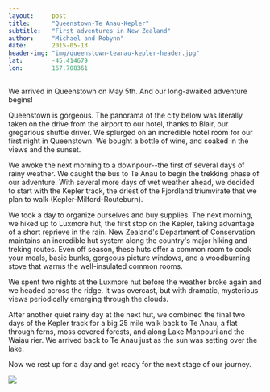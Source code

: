 ```yaml
---
layout: 	post
title:  	"Queenstown-Te Anau-Kepler"
subtitle:   "First adventures in New Zealand"
author:     "Michael and Robynn"
date:   	2015-05-13
header-img: "img/queenstown-teanau-kepler-header.jpg"
lat: 		-45.414679
lon: 		167.708361
---
```


We arrived in Queenstown on May 5th.  And our long-awaited adventure begins!

Queenstown is gorgeous. The panorama of the city below was literally taken on the drive from the airport to our hotel, thanks to Blair, our gregarious shuttle driver. We splurged on an incredible hotel room for our first night in Queenstown. We bought a bottle of wine, and soaked in the views and the sunset.

We awoke the next morning to a downpour--the first of several days of rainy weather. We caught the bus to Te Anau to begin the trekking phase of our adventure. With several more days of wet weather ahead, we decided to start with the Kepler track, the driest of the Fjordland triumvirate that we plan to walk (Kepler-Milford-Routeburn).

We took a day to organize ourselves and buy supplies. The next morning, we hiked up to Luxmore hut, the first stop on the Kepler, taking advantage of a short reprieve in the rain.  New Zealand's Department of Conservation maintains an incredible hut system along the country's major hiking and treking routes.  Even off season, these huts offer a common room to cook your meals, basic bunks, gorgeous picture windows, and a woodburning stove that warms the well-insulated common rooms.

We spent two nights at the Luxmore hut before the weather broke again and we headed across the ridge. It was overcast, but with dramatic, mysterious views periodically emerging through the clouds.

After another quiet rainy day at the next hut, we combined the final two days of the Kepler track for a big 25 mile walk back to Te Anau, a flat through ferns, moss covered forests, and along Lake Manpouri and the Waiau rier. We arrived back to Te Anau just as the sun was setting over the lake.

Now we rest up for a day and get ready for the next stage of our journey.

<img src="{{ site.baseurl }}/img/queenstown-teanau-kepler-collage.jpg" class="img-responsive">






